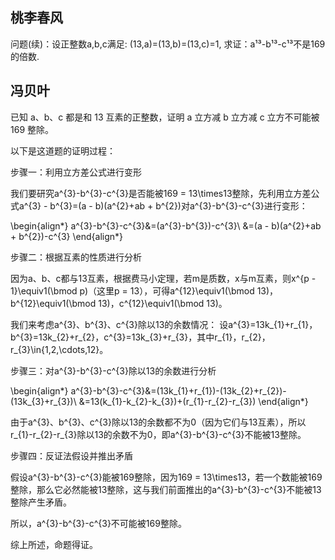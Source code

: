 ## 桃李春风

问题(续)：设正整数a,b,c满足:
(13,a)=(13,b)=(13,c)=1,
求证：a¹³-b¹³-c¹³不是169的倍数.

## 冯贝叶

已知 a、b、c 都是和 13 互素的正整数，证明 a 立方减 b 立方减 c 立方不可能被 169 整除。

以下是这道题的证明过程：
 
步骤一：利用立方差公式进行变形
 
我们要研究a^{3}-b^{3}-c^{3}是否能被169 = 13\times13整除，先利用立方差公式a^{3} - b^{3}=(a - b)(a^{2}+ab + b^{2})对a^{3}-b^{3}-c^{3}进行变形：
 

\begin{align*}
a^{3}-b^{3}-c^{3}&=(a^{3}-b^{3})-c^{3}\\
&=(a - b)(a^{2}+ab + b^{2})-c^{3}
\end{align*}

 
步骤二：根据互素的性质进行分析
 
因为a、b、c都与13互素，根据费马小定理，若m是质数，x与m互素，则x^{p - 1}\equiv1(\bmod p)（这里p = 13），可得a^{12}\equiv1(\bmod 13)，b^{12}\equiv1(\bmod 13)，c^{12}\equiv1(\bmod 13)。
 
我们来考虑a^{3}、b^{3}、c^{3}除以13的余数情况：
设a^{3}=13k_{1}+r_{1}，b^{3}=13k_{2}+r_{2}，c^{3}=13k_{3}+r_{3}，其中r_{1}，r_{2}，r_{3}\in\{1,2,\cdots,12\}。
 
步骤三：对a^{3}-b^{3}-c^{3}除以13的余数进行分析
 

\begin{align*}
a^{3}-b^{3}-c^{3}&=(13k_{1}+r_{1})-(13k_{2}+r_{2})-(13k_{3}+r_{3})\\
&=13(k_{1}-k_{2}-k_{3})+(r_{1}-r_{2}-r_{3})
\end{align*}

 
由于a^{3}、b^{3}、c^{3}除以13的余数都不为0（因为它们与13互素），所以r_{1}-r_{2}-r_{3}除以13的余数不为0，即a^{3}-b^{3}-c^{3}不能被13整除。
 
步骤四：反证法假设并推出矛盾
 
假设a^{3}-b^{3}-c^{3}能被169整除，因为169 = 13\times13，若一个数能被169整除，那么它必然能被13整除，这与我们前面推出的a^{3}-b^{3}-c^{3}不能被13整除产生矛盾。
 
所以，a^{3}-b^{3}-c^{3}不可能被169整除。
 
综上所述，命题得证。
